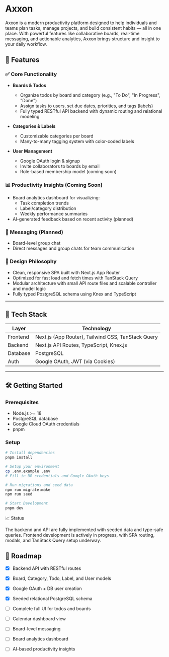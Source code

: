 # Axxon

Axxon is a modern productivity platform designed to help individuals and teams plan tasks, manage projects, and build consistent habits — all in one place. With powerful features like collaborative boards, real-time messaging, and actionable analytics, Axxon brings structure and insight to your daily workflow.

## 🚀 Features

### ✅ Core Functionality
- **Boards & Todos**
  - Organize todos by board and category (e.g., "To Do", "In Progress", "Done")
  - Assign tasks to users, set due dates, priorities, and tags (labels)
  - Fully typed RESTful API backend with dynamic routing and relational modeling

- **Categories & Labels**
  - Customizable categories per board
  - Many-to-many tagging system with color-coded labels

- **User Management**
  - Google OAuth login & signup
  - Invite collaborators to boards by email
  - Role-based membership model (coming soon)

### 📊 Productivity Insights (Coming Soon)
- Board analytics dashboard for visualizing:
  - Task completion trends
  - Label/category distribution
  - Weekly performance summaries
- AI-generated feedback based on recent activity (planned)

### 💬 Messaging (Planned)
- Board-level group chat
- Direct messages and group chats for team communication

### 🧠 Design Philosophy
- Clean, responsive SPA built with Next.js App Router
- Optimized for fast load and fetch times with TanStack Query
- Modular architecture with small API route files and scalable controller and model logic
- Fully typed PostgreSQL schema using Knex and TypeScript

---

## 🧱 Tech Stack

| Layer        | Technology                      |
|-------------|----------------------------------|
| Frontend     | Next.js (App Router), Tailwind CSS, TanStack Query |
| Backend      | Next.js API Routes, TypeScript, Knex.js |
| Database     | PostgreSQL                      |
| Auth         | Google OAuth, JWT (via Cookies) |

---

## 🛠️ Getting Started

### Prerequisites
- Node.js >= 18
- PostgreSQL database
- Google Cloud OAuth credentials
- pnpm

### Setup

```bash
# Install dependencies
pnpm install

# Setup your environment
cp .env.example .env
# Fill in DB credentials and Google OAuth keys

# Run migrations and seed data
npm run migrate:make
npm run seed

# Start Development 
pnpm dev
```

📈 Status

The backend and API are fully implemented with seeded data and type-safe queries.
Frontend development is actively in progress, with SPA routing, modals, and TanStack Query setup underway.

## 📅 Roadmap

- [x] Backend API with RESTful routes
- [x] Board, Category, Todo, Label, and User models
- [x] Google OAuth + DB user creation
- [x] Seeded relational PostgreSQL schema
- [ ] Complete full UI for todos and boards
- [ ] Calendar dashboard view
- [ ] Board-level messaging
- [ ] Board analytics dashboard
- [ ] AI-based productivity insights


